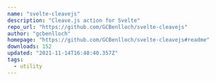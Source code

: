 ```yaml
---
name: "svelte-cleavejs"
description: "Cleave.js action for Svelte"
repo_url: "https://github.com/GCBenlloch/svelte-cleavejs"
author: "gcbenlloch"
homepage: "https://github.com/GCBenlloch/svelte-cleavejs#readme"
downloads: 152
updated: "2021-11-14T16:48:40.357Z"
tags: 
  - utility
---
```

